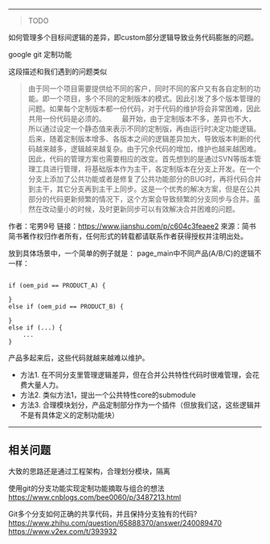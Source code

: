 

---

> TODO



如何管理多个目标间逻辑的差异，即custom部分逻辑导致业务代码膨胀的问题。

google git 定制功能


这段描述和我们遇到的问题类似

> 由于同一个项目需要提供给不同的客户，同时不同的客户又有各自定制的功能。即一个项目，多个不同的定制版本的模式。因此引发了多个版本管理的问题。如果每个定制版本都一份代码，对于代码的维护将会非常困难，因此共用一份代码是必须的。
    最开始，由于定制版本不多，差异也不大，所以通过设定一个静态值来表示不同的定制版，再由运行时决定功能逻辑。后来，随着定制版本增多、各版本之间的逻辑差异加大，导致版本判断的代码越来越多，逻辑越来越复杂。由于冗余代码的增加，维护也越来越困难。因此，代码的管理方案也需要相应的改变。首先想到的是通过SVN等版本管理工具进行管理，将基础版本作为主干，各定制版本在分支上开发。在一个分支上添加了公共功能或者是修复了公共功能部分的BUG时，再将代码合并到主干，其它分支再到主干上同步。这是一个优秀的解决方案，但是在公共部分的代码更新频繁的情况下，这个方案会导致频繁的分支同步与合并。虽然在改动量小的时候，及时更新同步可以有效解决合并困难的问题。

作者：宅男9号
链接：https://www.jianshu.com/p/c604c3feaee2
來源：简书
简书著作权归作者所有，任何形式的转载都请联系作者获得授权并注明出处。

放到具体场景中，一个简单的例子就是：
page_main中不同产品(A/B/C)的逻辑不一样：

```

if (oem_pid == PRODUCT_A) {
    
}
else if (oem_pid == PRODUCT_B) {

}
else if (...) {
    ...
}

```

产品多起来后，这些代码就越来越难以维护。

* 方法1. 在不同分支里管理逻辑差异，但在合并公共特性代码时很难管理，会花费大量人力。
* 方法2. 类似方法1，提出一个公共特性core的submodule
* 方法3. 合理模块划分，产品定制部分作为一个插件（但放我们这，这些逻辑并不是有具体定义的定制功能块）

---

## 相关问题

大致的思路还是通过工程架构，合理划分模块，隔离

使用git的分支功能实现定制功能摘取与组合的想法
https://www.cnblogs.com/bee0060/p/3487213.html

Git多个分支如何正确的共享代码，并且保持分支独有的代码?
https://www.zhihu.com/question/65888370/answer/240089470
https://www.v2ex.com/t/393932
